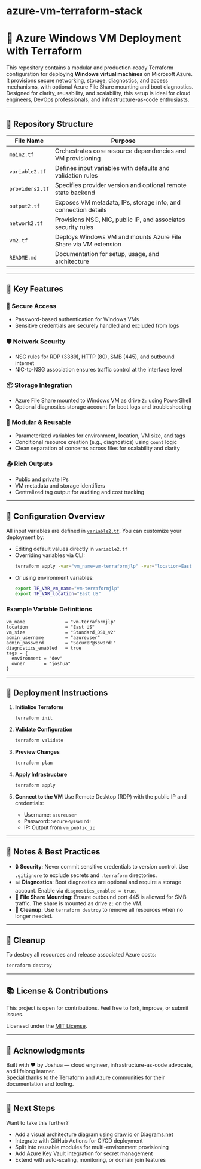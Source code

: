# azure-vm-terraform-stack

# 🚀 Azure Windows VM Deployment with Terraform

This repository contains a modular and production-ready Terraform configuration for deploying **Windows virtual machines** on Microsoft Azure. It provisions secure networking, storage, diagnostics, and access mechanisms, with optional Azure File Share mounting and boot diagnostics. Designed for clarity, reusability, and scalability, this setup is ideal for cloud engineers, DevOps professionals, and infrastructure-as-code enthusiasts.

---

## 📁 Repository Structure

| File Name         | Purpose                                                                 |
|-------------------|-------------------------------------------------------------------------|
| `main2.tf`        | Orchestrates core resource dependencies and VM provisioning             |
| `variable2.tf`    | Defines input variables with defaults and validation rules              |
| `providers2.tf`   | Specifies provider version and optional remote state backend            |
| `output2.tf`      | Exposes VM metadata, IPs, storage info, and connection details          |
| `network2.tf`     | Provisions NSG, NIC, public IP, and associates security rules           |
| `vm2.tf`          | Deploys Windows VM and mounts Azure File Share via VM extension         |
| `README.md`       | Documentation for setup, usage, and architecture                        |

---

## 🧠 Key Features

### 🔐 Secure Access
- Password-based authentication for Windows VMs
- Sensitive credentials are securely handled and excluded from logs

### 🛡️ Network Security
- NSG rules for RDP (3389), HTTP (80), SMB (445), and outbound internet
- NIC-to-NSG association ensures traffic control at the interface level

### 📦 Storage Integration
- Azure File Share mounted to Windows VM as drive `Z:` using PowerShell
- Optional diagnostics storage account for boot logs and troubleshooting

### 🧩 Modular & Reusable
- Parameterized variables for environment, location, VM size, and tags
- Conditional resource creation (e.g., diagnostics) using `count` logic
- Clean separation of concerns across files for scalability and clarity

### 📤 Rich Outputs
- Public and private IPs
- VM metadata and storage identifiers
- Centralized tag output for auditing and cost tracking

---

## 🔧 Configuration Overview

All input variables are defined in [`variable2.tf`](variable2.tf). You can customize your deployment by:

- Editing default values directly in `variable2.tf`
- Overriding variables via CLI:
  ```bash
  terraform apply -var="vm_name=vm-terraformjlp" -var="location=East US"
  ```
- Or using environment variables:
  ```bash
  export TF_VAR_vm_name="vm-terraformjlp"
  export TF_VAR_location="East US"
  ```

### Example Variable Definitions

```hcl
vm_name               = "vm-terraformjlp"
location              = "East US"
vm_size               = "Standard_DS1_v2"
admin_username        = "azureuser"
admin_password        = "SecureP@ssw0rd!"
diagnostics_enabled   = true
tags = {
  environment = "dev"
  owner       = "joshua"
}
```

---

## 🚀 Deployment Instructions

1. **Initialize Terraform**
   ```bash
   terraform init
   ```

2. **Validate Configuration**
   ```bash
   terraform validate
   ```

3. **Preview Changes**
   ```bash
   terraform plan
   ```

4. **Apply Infrastructure**
   ```bash
   terraform apply
   ```

5. **Connect to the VM**
   Use Remote Desktop (RDP) with the public IP and credentials:
   - Username: `azureuser`
   - Password: `SecureP@ssw0rd!`
   - IP: Output from `vm_public_ip`

---

## 📌 Notes & Best Practices

- 🔒 **Security**: Never commit sensitive credentials to version control. Use `.gitignore` to exclude secrets and `.terraform` directories.
- 📊 **Diagnostics**: Boot diagnostics are optional and require a storage account. Enable via `diagnostics_enabled = true`.
- 📁 **File Share Mounting**: Ensure outbound port 445 is allowed for SMB traffic. The share is mounted as drive `Z:` on the VM.
- 🧼 **Cleanup**: Use `terraform destroy` to remove all resources when no longer needed.

---

## 🧹 Cleanup

To destroy all resources and release associated Azure costs:

```bash
terraform destroy
```

---

## 📚 License & Contributions

This project is open for contributions. Feel free to fork, improve, or submit issues.

Licensed under the [MIT License](LICENSE).

---

## 🙌 Acknowledgments

Built with ❤️ by Joshua — cloud engineer, infrastructure-as-code advocate, and lifelong learner.  
Special thanks to the Terraform and Azure communities for their documentation and tooling.

---

## 🧭 Next Steps

Want to take this further?

- Add a visual architecture diagram using [draw.io](https://draw.io) or [Diagrams.net](https://www.diagrams.net/)
- Integrate with GitHub Actions for CI/CD deployment
- Split into reusable modules for multi-environment provisioning
- Add Azure Key Vault integration for secret management
- Extend with auto-scaling, monitoring, or domain join features

